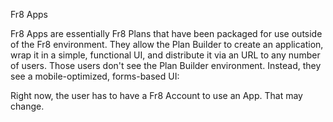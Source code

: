 Fr8 Apps

Fr8 Apps are essentially Fr8 Plans that have been packaged for use outside of the Fr8 environment. They allow the Plan Builder to create
an application, wrap it in a simple, functional UI, and distribute it via an URL to any number of users. Those users don't see the Plan Builder environment. Instead,
they see a mobile-optimized, forms-based UI:





Right now, the user has to have a Fr8 Account to use an App. That may change.
